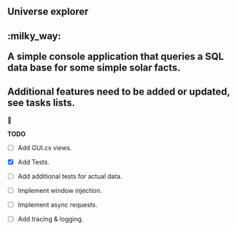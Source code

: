 
<h2> Universe explorer <h2> 
:milky_way:

A simple console application that queries a SQL data base for
some simple solar facts.

Additional features need to be added or updated, see tasks lists.
---

:stars:

**TODO**

- [ ] Add GUI.cs views.
- [X] Add Tests.
- [ ] Add additional tests for actual data.
- [ ] Implement window injection.
- [ ] Implement async requests.
- [ ] Add tracing & logging.

